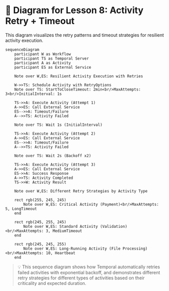 # 📜 Diagram for Lesson 8: Activity Retry + Timeout

This diagram visualizes the retry patterns and timeout strategies for resilient activity execution.

```mermaid
sequenceDiagram
    participant W as Workflow
    participant TS as Temporal Server
    participant A as Activity
    participant ES as External Service
    
    Note over W,ES: Resilient Activity Execution with Retries
    
    W->>TS: Schedule Activity with RetryOptions
    Note over TS: StartToCloseTimeout: 2min<br/>MaxAttempts: 3<br/>InitialInterval: 1s
    
    TS->>A: Execute Activity (Attempt 1)
    A->>ES: Call External Service
    ES-->>A: Timeout/Failure
    A-->>TS: Activity Failed
    
    Note over TS: Wait 1s (InitialInterval)
    
    TS->>A: Execute Activity (Attempt 2)
    A->>ES: Call External Service
    ES-->>A: Timeout/Failure
    A-->>TS: Activity Failed
    
    Note over TS: Wait 2s (Backoff x2)
    
    TS->>A: Execute Activity (Attempt 3)
    A->>ES: Call External Service
    ES->>A: Success Response
    A->>TS: Activity Completed
    TS->>W: Activity Result
    
    Note over W,ES: Different Retry Strategies by Activity Type
    
    rect rgb(255, 245, 245)
        Note over W,ES: Critical Activity (Payment)<br/>MaxAttempts: 5, LongTimeout
    end
    
    rect rgb(245, 255, 245)  
        Note over W,ES: Standard Activity (Validation)<br/>MaxAttempts: 3, MediumTimeout
    end
    
    rect rgb(245, 245, 255)
        Note over W,ES: Long-Running Activity (File Processing)<br/>MaxAttempts: 10, Heartbeat
    end
```

> 💡 This sequence diagram shows how Temporal automatically retries failed activities with exponential backoff, and demonstrates different retry strategies for different types of activities based on their criticality and expected duration. 
